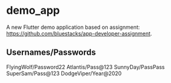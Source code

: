 # demo_app

A new Flutter demo application based on assignment: https://github.com/bluestacks/app-developer-assignment.

## Usernames/Passwords
FlyingWolf/Password22
Atlantis/Pass@123
SunnyDay/PassPass
SuperSam/Pass@123
DodgeViper/Year@2020

